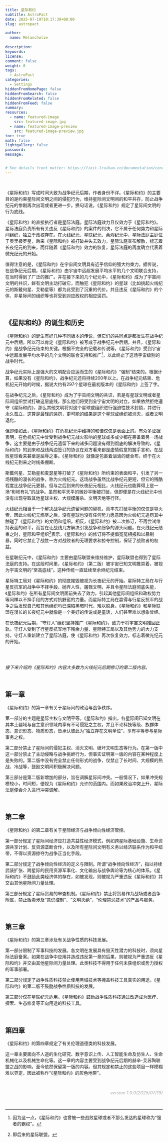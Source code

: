 ```yaml
---
title: 星际和约
subtitle: AstroPact
date: 2025-07-19T10:17:39+08:00
slug: astropact

author:
  name: Melancholie
  
description:
keywords:
license:
comment: false
weight: 0
tags:
  - AstroPact
categories:
  - Settings
hiddenFromHomePage: false
hiddenFromSearch: false
hiddenFromRelated: false
hiddenFromFeed: false
summary:
resources:
  - name: featured-image
    src: featured-image.jpg
  - name: featured-image-preview
    src: featured-image-preview.jpg
toc: true
math: false
lightgallery: false
password:
message:


# See details front matter: https://fixit.lruihao.cn/documentation/content-management/introduction/#front-matter
---
```


<!--more-->

<br/>

《星际和约》写成时间大致为战争纪元后期，作者身份不详。《星际和约》的主要目的是约束星际间文明之间的侵犯行为，维持星际间文明间的和平共存，防止战争纪元的惨剧再次出现或者更进一步。换句话说，《星际和约》规定了星际间文明的行为底线。

《星际和约》的直接执行者是星际法庭。星际法庭效力且仅效力于《星际和约》。星际法庭负责所有有关违反《星际和约》的案件的判决，它不属于任何势力和星际间组织，独立于政权存在。在火线纪元、星联纪元、余烬纪元中，星际法庭主庭位于奥里极罗星，后来《星际和约》被打破并失去效力，星际法庭宣布解散，标志着长夜纪元的到来，而伴随着《星际和约》效力的恢复，星际法庭的再度确立代表着微光纪元的开始。

值得注意的是，《星际和约》在宇宙间文明具有近乎信仰的强大约束力。据传说，在战争纪元后期，《星际和约》由宇宙中远超发展平均水平的几个文明联合支持，在当时得到了广泛的推广。并在接下来的几个纪元中，《星际和约》成为了宇宙间文明的共识，鲜有文明主动打破它，而触犯《星际和约》的星球（比如挑起火线纪元的斯戴何星、艾勒星等）都为此受到了沉重的代价。并且违反《星际和约》的个体、非星际间的组织等也将受到对应政权的相应惩罚。

<br/>

## 《星际和约》的诞生和历史

《星际和约》的诞生有好几种不同版本的传说，但它们的共同点是都发生在战争纪元中后期，所以可以肯定《星际和约》被写成于战争纪元中后期。并且，《星际和约》是战争纪元结束的关键。根据不完全的记载和传说等，《星际和约》受到宇宙中远超发展平均水平的几个文明的联合支持和推广[^1]，以此终止了这场宇宙级别的战争时代。

战争纪元实际上是强大的文明配合应运而生的《星际和约》“强制”结束的。根据计算，如果没有《星际和约》，战争纪元还将持续200年以上。在战争纪元结束、危机纪元开始的时候，据说大约有297个星球在最初版本的《星际和约》上签了字。

在战争纪元之后，《星际和约》成为了宇宙间文明的共识，若是有星球文明或者星际间组织尝试打破这层底线，那么他们将受到全宇宙文明的对立，如果依然拒绝遵守《星际和约》，那么其他文明将对这个星球或组织进行强迫性技术封锁，并进行永久孤立，这算是最轻的惩罚，更可能的结果是这个星球或组织被消灭，或者文明退化。

但即便如此，《星际和约》在危机纪元中维持的和谐仅仅是表面上的。有众多证据表明，在危机纪元中曾受到战争纪元战火影响的星球或多或少都在筹备着另一场战争，这主要是由于战争纪元遗留下来的诸多问题没有得到彻底的解决导致的，《星际和约》的到来和战线两边签订的协议在双方看来都是虚情假意的握手言和，在战败星球看来甚至是屈辱之事。《星际和约》就像是包裹着汹涌的缝合布，终于在火线纪元到来之时线条绷断。

斯戴何星、艾勒星和麦瑟星等打破了《星际和约》所约束的表面和平，引发了另一场残酷的漫长的战争，称为火线纪元。这场战争虽然比战争纪元更短，但它的残酷程度比战争纪元更甚。但与之后到来的长夜纪元相比，火线纪元也能算得上是一场“彬彬有礼”的战争。虽然和平天平的微妙平衡被打破，但即便是在火线纪元中也没有出现夺取其他星球主权、大规模屠杀、文明灭绝等行径。

火线纪元相当于一个解决战争纪元遗留问题的契机，而率先打破平衡的仅仅是导火索，因此火线纪元燃尽之后，没有星球也没有任何势力愿意因为火线纪元追罚其中触碰了《星际和约》的文明和组织。相反，《星际和约》被二次修订，不再尝试维持表面的和平，而旨在让战线几方解决引发战争和纷争的源头问题。在火线纪元结束之时，星际和平组织[^2]表示，《星际和约》的修订将不提倡冤冤相报和以暴制暴，同时它禁止了战胜一方对战败者的无理要求和掠夺控制，保证了战败者的权益。

在星联纪元中，《星际和约》主要由星际联盟来维持维护，星际联盟也得到了星际法庭的支持。在这段时间里，《星际和约》（第二版）被宇宙已知文明推崇着，被视为宇宙文明的“至高底线”。这种传统一直延续至余烬纪元结束。

星际特工局对《星际和约》的彻底摧毁被视为长夜纪元的开始。星际特工局在与行星反抗军的战争中不择手段，抛弃人性，屠戮文明，并且令星际法庭彻底失能，《星际和约》在所有星际间文明面前失去了效力，引起其他星际间组织和政权势力等同样以不择手段的方式对抗野蛮的力量。而星际特工局在赢得与行星反抗军的战争之后发现自己和其他组织均已深陷黑暗时代，难以脱身。《星际和约》和星际联盟在漫长的长夜纪元中就像是一个美好的传说或是童话，人们甚至难以想象曾经。

在长夜纪元后期，“守灯人”组织坚持推广《星际和约》，致力于将宇宙文明推回正轨。守灯人受到了行星反抗军地下残余力量、星际特工局以及其他势力的大力支持。守灯人重新建立了星际法庭，使《星际和约》再次恢复效力，标志着微光纪元的开始。

<br/>

<br/>

*接下来介绍的《星际和约》内容大多数为火线纪元后期修订的第二版内容。*

<br/>

## 第一章

《星际和约》的第一章有关于星际间的政治与战争秩序。

第一部分的主题是星际主权与文明平等。《星际和约》指出，各星际间已知文明在其本土疆域与自主意识领域内享有不可侵犯之主权，并且不论科技等级、族群体态、意识形态、物质形态，皆承认彼此为“独立存在文明单位”，享有平等参与星际事务之权。

第二部分禁止了星际间的侵犯主权、消灭文明、破坏文明生态等行为。在第一版中这一部分禁止了主动侵略与战争挑衅行为，但事实证明第一版的内容在某种程度上是失败的。第二版中没有完全禁止任何形式的战争，仅禁止了长时间、大规模的热战、冷战等，鼓励文明间积极解决问题。

第三部分是第二版新增加的部分，旨在调解星际间冲突。一般情况下，如果冲突规模较小，时间短，便视为《星际和约》允许的范围内。而如果政治冲突上升，星际法庭便会介入进行冲突调解。

<br/>

## 第二章

《星际和约》的第二章有关于星际经济与战争倾向性经济管控。

第一部分规定了星际间经济应打造共益性经济模式，例如跨星际基础设施、生命资源共享计划、反资源垄断合作，以及所有星际间文明有义务以经济联系作为和平纽带，不得以资源掠夺为战争正当化手段。

第二部分规定了战争倾向性经济的定义与限制。所谓“战争倾向性经济”，指以持续武装扩张、跨星际的民用资源军事化、文化输出与战争舆论等为核心的体系。《星际和约》不鼓励此类经济体的存在，如被发现，则被视为严重违反《星际和约》并交由其他星际间力量处理。

第三部分规定了星际贸易的审查机制。《星际和约》禁止将贸易作为战场或者战争附属，禁止贩卖涉及“意识控制”、“文明灭绝”、“伦理禁忌技术”的产品与服务。

<br/>

## 第三章

《星际和约》的第三章涉及有关战争性质的科技发展。

第一部分限制了军事科技的发展。各文明在发展具有毁灭性潜力的科技时，须向星际法庭备案。如果在战争中应用并造成违反第一章的后果，则被视为严重违反《星际和约》并交由其他星际间力量处理。此类科技不得用于任何未获组织或势力授权的军事部署。

第二部分规定了战争性质科技禁止使用黑域技术等掩盖科技工具真实的用途。《星际和约》的第二版不鼓励战争性质科技的发展。

第三部分仅在星联纪元适用。《星际和约》鼓励战争性质科技通过改造成为医疗、探索、生态修复等正向用途的科技工具。

<br/>

## 第四章

《星际和约》的第四章规定了有关伦理道德类的科技发展。

这一章主要面向不人道的生化研究、数字意识上传、人工智能生命及仿生人、生命机械化以及机械生命化等。这一章的内容主要受到战争纪元后期的赫辛-艾苏陶联盟之战的影响，至今依然保留第一版的内容。但其规定和禁止的这些项目一样模糊难以界定，因此被称作“《星际和约》的灰色地带”。

<br/>

<div style="text-align:right;">
<font color=#A9A9A9> 

*version 1.0.0(2025/07/19)* 

</font>
</div>

<br/>




[^1]: 因为这一点，《星际和约》也曾被一些战败星球或者不那么发达的星球称为“强者的霸权”。
[^2]: 即后来的星际联盟。